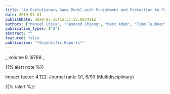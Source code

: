 ```yaml
---
title: "An Evolutionary Game Model with Punishment and Protection to Promote Trust in the Sharing Economy"
date: 2019-01-01
publishDate: 2020-05-15T15:57:23.093411Z
authors: ["Manuel Chica", "Raymond Chiong", "Marc Adam", "Timm Teubner"]
publication_types: ["2"]
abstract: ""
featured: false
publication: "*Scientific Reports*"
---
```



_ volume 9 19789 _


{{% alert note %}}

Impact factor: 4.122. Journal rank: Q1, 6/90 (Multidisciplinary)

{{% /alert %}}
